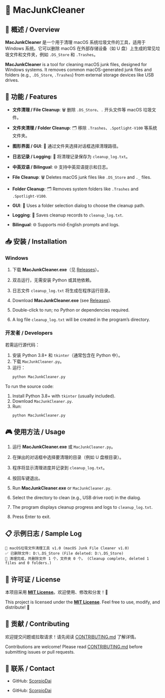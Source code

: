 # 🎉 MacJunkCleaner

## 🌟 概述 / Overview
**MacJunkCleaner** 是一个用于清理 macOS 系统垃圾文件的工具，适用于 Windows 系统。它可以删除 macOS 在外部存储设备（如 U 盘）上生成的常见垃圾文件和文件夹，例如 `.DS_Store` 和 `.Trashes`。

**MacJunkCleaner** is a tool for cleaning macOS junk files, designed for Windows systems. It removes common macOS-generated junk files and folders (e.g., `.DS_Store`, `.Trashes`) from external storage devices like USB drives.

## 🚀 功能 / Features
- **文件清理 / File Cleanup**: 🗑️ 删除 `.DS_Store`、`.` 开头文件等 macOS 垃圾文件。
- **文件夹清理 / Folder Cleanup**: 🗂️ 移除 `.Trashes`、`.Spotlight-V100` 等系统文件夹。
- **图形界面 / GUI**: 🎨 通过文件夹选择对话框选择清理路径。
- **日志记录 / Logging**: 📝 将清理记录保存为 `cleanup_log.txt`。
- **中英双语 / Bilingual**: 🌐 支持中英双语提示和日志。

- **File Cleanup**: 🗑️ Deletes macOS junk files like `.DS_Store` and `._` files.
- **Folder Cleanup**: 🗂️ Removes system folders like `.Trashes` and `.Spotlight-V100`.
- **GUI**: 🎨 Uses a folder selection dialog to choose the cleanup path.
- **Logging**: 📝 Saves cleanup records to `cleanup_log.txt`.
- **Bilingual**: 🌐 Supports mid-English prompts and logs.

## 📥 安装 / Installation
### Windows
1. 下载 **MacJunkCleaner.exe**（见 [Releases](https://github.com/ScorpioDai/MacJunkCleaner/releases)）。
2. 双击运行，无需安装 Python 或其他依赖。
3. 日志文件 `cleanup_log.txt` 将生成在程序运行目录。

1. Download **MacJunkCleaner.exe** (see [Releases](https://github.com/ScorpioDai/MacJunkCleaner/releases)).
2. Double-click to run; no Python or dependencies required.
3. A log file `cleanup_log.txt` will be created in the program’s directory.

### 开发者 / Developers
若需运行源代码：
1. 安装 Python 3.8+ 和 `tkinter`（通常包含在 Python 中）。
2. 下载 `MacJunkCleaner.py`。
3. 运行：
   ```bash
   python MacJunkCleaner.py
   ```

To run the source code:
1. Install Python 3.8+ with `tkinter` (usually included).
2. Download `MacJunkCleaner.py`.
3. Run:
   ```bash
   python MacJunkCleaner.py
   ```

## 🎮 使用方法 / Usage
1. 运行 **MacJunkCleaner.exe** 或 `MacJunkCleaner.py`。
2. 在弹出的对话框中选择要清理的目录（例如 U 盘根目录）。
3. 程序将显示清理进度并记录到 `cleanup_log.txt`。
4. 按回车键退出。

1. Run **MacJunkCleaner.exe** or `MacJunkCleaner.py`.
2. Select the directory to clean (e.g., USB drive root) in the dialog.
3. The program displays cleanup progress and logs to `cleanup_log.txt`.
4. Press Enter to exit.

## 📋 示例日志 / Sample Log
```
🍏 macOS垃圾文件清理工具 v1.0 (macOS Junk File Cleaner v1.0)
✅ 已删除文件: D:\.DS_Store (File deleted: D:\.DS_Store)
🧹 清理完成，共删除文件 1 个，文件夹 0 个。 (Cleanup complete, deleted 1 files and 0 folders.)
```

## 📜 许可证 / License
本项目采用 **[MIT License](LICENSE)**。欢迎使用、修改和分发！🎁

This project is licensed under the **[MIT License](LICENSE)**. Feel free to use, modify, and distribute! 🎁

## 🤝 贡献 / Contributing
欢迎提交问题或拉取请求！请先阅读 [CONTRIBUTING.md](CONTRIBUTING.md) 了解详情。

Contributions are welcome! Please read [CONTRIBUTING.md](CONTRIBUTING.md) before submitting issues or pull requests.

## 📧 联系 / Contact
- GitHub: [ScorpioDai](https://github.com/ScorpioDai)

- GitHub: [ScorpioDai](https://github.com/ScorpioDai)
